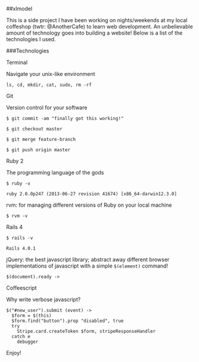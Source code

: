 ##xlmodel

This is a side project I have been working on nights/weekends at my local coffeshop (twtr: @AnotherCafe) to learn web development. An unbelievable amount of technology goes into building a website! Below is a list of the technologies I used.


###Technologies

Terminal

Navigate your unix-like environment

	ls, cd, mkdir, cat, sudo, rm -rf
	
Git

Version control for your software

	$ git commit -am "finally got this working!"
	
	$ git checkout master
	
	$ git merge feature-branch
	
	$ git push origin master

Ruby 2

The programming language of the gods

	$ ruby -v
	
	ruby 2.0.0p247 (2013-06-27 revision 41674) [x86_64-darwin12.3.0]

rvm: for managing different versions of Ruby on your local machine
	
    $ rvm -v
    	
	
Rails 4

	$ rails -v
	
	Rails 4.0.1
	
jQuery: the best javascript library; abstract away different browser implementations of javascript with a simple `$(element)` command!

    $(document).ready ->

Coffeescript

Why write verbose javascript?

	$("#new_user").submit (event) ->
      $form = $(this)
      $form.find("button").prop "disabled", true
      try
        Stripe.card.createToken $form, stripeResponseHandler
      catch e
        debugger


Enjoy!
